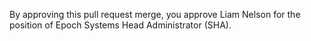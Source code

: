 By approving this pull request merge, you approve Liam Nelson for the position of Epoch Systems Head Administrator (SHA).
